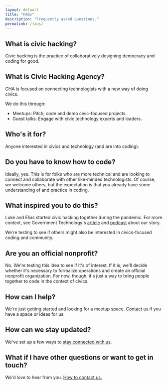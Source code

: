 ```yaml
---
layout: default
title: "FAQs"
description: "Frequently asked questions."
permalink: /faqs/
---
```


## What is civic hacking?

Civic hacking is the practice of collaboratively designing democracy and coding for good.

## What is Civic Hacking Agency?

CHA is focused on connecting technologists with a new way of doing civics.

We do this through:

* Meetups: Pitch, code and demo civic-focused projects.
* Guest talks: Engage with civic technology experts and leaders. 

## Who's it for?

Anyone interested in civics and technology (and are into coding). 

## Do you have to know how to code?

Ideally, yes. This is for folks who are more technical and are looking to connect and collaborate with other like-minded technologists. Of course, we welcome others, but the expectation is that you already have some understanding of and practice in coding.

## What inspired you to do this?

Luke and Elias started civic hacking together during the pandemic. For more context, see Government Technology's [article](https://www.govtech.com/civic/a-young-civic-hacker-could-be-the-next-generation-of-gov-tech) and [podcast](https://podcasts.apple.com/us/podcast/the-future-of-civic-hacking-in-context/id1547149248?i=1000618433484) about our story.

We're testing to see if others might also be interested in civics-focused coding and community.

## Are you an official nonprofit?

No. We're testing this idea to see if it's of interest. If it is, we'll decide whether it's necessary to formalize operations and create an official nonprofit organization. For now, though, it's just a way to bring people together to code in the context of civics.

## How can I help?

We're just getting started and looking for a meetup space. [Contact us](https://civichackingagency.org/contact) if you have a space or ideas for us.

## How can we stay updated?

We've set up a few ways to [stay connected with us](https://civichackingagency.org/connect).

## What if I have other questions or want to get in touch?

We'd love to hear from you. [How to contact us.](https://civichackingagency.org/contact)